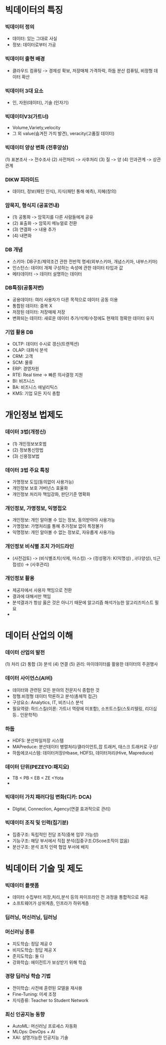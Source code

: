 # 빅데이터의 특징

### 빅데이터 정의
- 데이터: 있는 그대로 사실
- 정보: 데이터로부터 가공

### 빅데이터 출현 배경
- 클라우드 컴퓨팅 -> 경제성 확보, 저장매체 가격하락, 하둡 분산 컴퓨팅, 비정형 데이터 확산

### 빅데이터 3대 요소
- 인, 자원(데이터), 기술 (인자기)

### 빅데이터V3(가트너)
- Volume,Variety,velocity
- 그 외 value(숨겨진 가치 발견), veracity(고품질 데이터)

### 빅데이터 양상 변화 (전후양상)
(1) 표본조사 -> 전수조사
(2) 사전처리 -> 사후처리
(3) 질 -> 양
(4) 인과관계 -> 상관관계

### DIKW 피라미드
- 데이터, 정보(패턴 인식), 지식(패턴 통해 예측), 지혜(창의)

### 암묵지, 형식지 (공표연내)
- (1) 공통화 -> 암묵지를 다른 사람들에게 공유
- (2) 표출화 -> 암묵지 메뉴얼로 전환
- (3) 연결화 -> 내용 추가
- (4) 내면화

### DB 개념
- 스키마: DB구조/제약조건 관한 전반적 명세(외부스키마, 개념스키마, 내부스키마)
- 인스턴스: 데이터 개체 구성하는 속성에 관한 데이터 타입과 값
- 메타데이터 -> 데이터 설명하는 데이터

### DB특징(공통저변)
- 공용데이터: 여러 사용자가 다른 목적으로 데이터 공동 이용
- 통합된 데이터: 중복 X
- 저장된 데이터: 저장매체 저장
- 변화되는 데이터: 새로운 데이터 추가/삭제/수정에도 현재의 정확한 데이터 유지

### 기업 활용 DB
- OLTP: 데이터 수시로 갱신(트랜젝션)
- OLAP: 대화식 분석
- CRM: 고객
- SCM: 물류
- ERP: 경영자원
- RTE: Real time -> 빠른 의사결정 지원
- BI: 비즈니스
- BA: 비즈니스 애널리틱스
- KMS: 기업 모든 지식 총합

# 개인정보 법제도

### 데이터 3법(개정신)
- (1) 개인정보보호법
- (2) 정보통신망법
- (3) 신용정보법

### 데이터 3법 주요 특징
- 가명정보 도입(동의없이 사용가능)
- 개인정보 보호 거버넌스 효율화
- 개인정보 처리자 책임강화, 판단기준 명확화

### 개인정보, 가명정보, 익명접오
- 개인정보: 개인 알아볼 수 있는 정보, 동의받아야 사용가능
- 가명정보: 가명처리를 통해 추가정보 없이 특정불가
- 익명정보: 개인 알아볼 수 없는 정보로, 자유롭게 사용가능

### 개인정보 비식별 조치 가이드라인
- (사전검토) -> (비식별조치(삭제, 마스킹) -> (정성평가: K(익명성) , i(다양성), t(근접성)) -> (사후관리)

### 개인정보 활용
- 제공자에서 사용자 책임으로 전환
- 결과에 대해서만 책임
- 분석결과가 항상 옳은 것은 아니기 때문에 알고리즘 해석가능한 알고리즈미스트 필요
- 
# 데이터 산업의 이해

### 데이터 산업의 발전
(1) 처리
(2) 통합 
(3) 분석
(4) 연결
(5) 권리: 마이데이터를 활용한 데이터의 주권행사

### 데이터 사이언스(AI비)
- 데이터와 관련된 모든 분야의 전문지식 종합한 것
- 정형.비정형 데이터 막론하고 분석(총체적 접근)
- 구상요소: Analytics, IT, 비즈니스 분석
- 필요역량: 하드스킬(이론: 가트너 역량에 미포함), 소프트스킬(스토리텔링, 리더십 등.. 인문학적)

### 하둡
- HDFS: 분산파일저장 시스템
- MAPreduce: 분산데이터 병렬처리/클라이언트,잡 트래커,  태스크 트래커로 구성/
- 하둡에코시스템: 데이터저장(Hbase, HDFS), 데이터처리(Hive, Mapreduce)

### 데이터 단위(PEZEYO:패지요)
- TB < PB < EB < ZE <Yota
- 
### 빅데이터 가치 패러다임 변화(디카: DCA)
- DIgital, Connection, Agency(연결 효과적으로 관리)

### 빅데이터 조직 및 인력(집기분)
- 집중구조: 독립적인 전담 조직(중복 업무 가능성)
- 기능구조: 해당 부서에서 직접 분석(집중구조:DScoe조직이 없음)
- 분산구조: 분석 조직 인력 협업 부서에 배치

# 빅데이터 기술 및 제도

### 빅데이터 플랫폼
- 데이터 수집부터 저장,처리,분석 등의 파이프라인 전 과정을 통합적으로 제공
- 소프트웨어가 상위계층, 인프라가 하위계층

### 딥러닝, 머신러닝, 딥러닝

### 머신러닝 종류
- 지도학습: 정답 제공 0
- 비지도학습: 정답 제공 X
- 준지도학습: 둘 다
- 강화학습: 에이전트가 보상받기 위해 학습

### 경량 딥러닝 학습 기법
- 전이학습: 사전에 훈련된 모델을 재사용
- Fine-Tuning: 미세 조정
- 지식증류: Teacher to Student Network

### 최신 인공지능 동향
- AutoML: 머신러닝 프로세스 자동화
- MLOps: DevOps + AI
- XAI: 설명가능한 인공지능 기술

  

  
